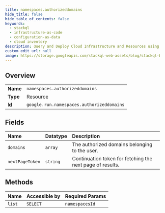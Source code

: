 ```yaml
---
title: namespaces.authorizeddomains
hide_title: false
hide_table_of_contents: false
keywords:
  - stackql
  - infrastructure-as-code
  - configuration-as-data
  - cloud inventory
description: Query and Deploy Cloud Infrastructure and Resources using SQL
custom_edit_url: null
image: https://storage.googleapis.com/stackql-web-assets/blog/stackql-blog-post-featured-image.png
---
```

  
    

## Overview
<table><tbody>
<tr><td><b>Name</b></td><td><code>namespaces.authorizeddomains</code></td></tr>
<tr><td><b>Type</b></td><td>Resource</td></tr>
<tr><td><b>Id</b></td><td><code>google.run.namespaces.authorizeddomains</code></td></tr>
</tbody></table>

## Fields
| Name | Datatype | Description |
|:-----|:---------|:------------|
| `domains` | `array` | The authorized domains belonging to the user. |
| `nextPageToken` | `string` | Continuation token for fetching the next page of results. |
## Methods
| Name | Accessible by | Required Params |
|:-----|:--------------|:----------------|
| `list` | `SELECT` | `namespacesId` |
